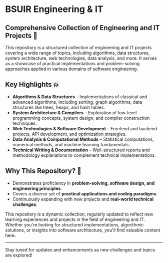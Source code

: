# BSUIR Engineering & IT

## Comprehensive Collection of Engineering and IT Projects 🦾

This repository is a structured collection of engineering and IT projects covering a wide range of topics, including algorithms, data structures, system architecture, web technologies, data analysis, and more. It serves as a showcase of practical implementations and problem-solving approaches applied in various domains of software engineering.

## Key Highlights 💥
- **Algorithms & Data Structures** – Implementations of classical and advanced algorithms, including sorting, graph algorithms, data structures like trees, heaps, and hash tables.
- **System Architecture & Compilers** – Exploration of low-level programming concepts, system design, and compiler construction techniques.
- **Web Technologies & Software Development** – Frontend and backend projects, API development, and optimization strategies.
- **Data Analysis & Computational Methods** – Statistical computations, numerical methods, and machine learning fundamentals.
- **Technical Writing & Documentation** – Well-structured reports and methodology explanations to complement technical implementations.

## Why This Repository? 🪽
- Demonstrates proficiency in **problem-solving, software design, and engineering principles**.
- Covers a diverse set of **practical applications and coding paradigms**.
- Continuously expanding with new projects and **real-world technical challenges**.

This repository is a dynamic collection, regularly updated to reflect new learning experiences and projects in the field of engineering and IT. Whether you're looking for structured implementations, algorithmic solutions, or insights into software architecture, you'll find valuable content here.

---

Stay tuned for updates and enhancements as new challenges and topics are explored!
